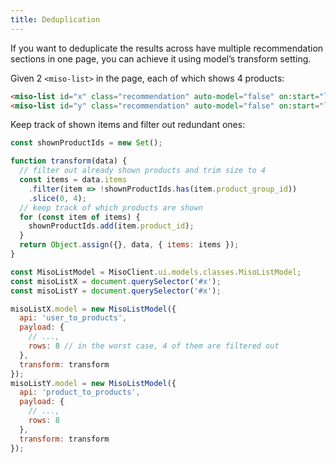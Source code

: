 ```yaml
---
title: Deduplication
---
```


If you want to deduplicate the results across have multiple recommendation sections in one page, you can achieve it using model’s transform setting.

Given 2 `<miso-list>` in the page, each of which shows 4 products:
```html
<miso-list id="x" class="recommendation" auto-model="false" on:start="load">...</miso-list>
<miso-list id="y" class="recommendation" auto-model="false" on:start="load">...</miso-list>
```

Keep track of shown items and filter out redundant ones:

```js
const shownProductIds = new Set();

function transform(data) {
  // filter out already shown products and trim size to 4
  const items = data.items
    .filter(item => !shownProductIds.has(item.product_group_id))
    .slice(0, 4);
  // keep track of which products are shown
  for (const item of items) {
    shownProductIds.add(item.product_id);
  }
  return Object.assign({}, data, { items: items });
}

const MisoListModel = MisoClient.ui.models.classes.MisoListModel;
const misoListX = document.querySelector('#x');
const misoListY = document.querySelector('#x');

misoListX.model = new MisoListModel({
  api: 'user_to_products',
  payload: {
    // ...,
    rows: 8 // in the worst case, 4 of them are filtered out
  },
  transform: transform
});
misoListY.model = new MisoListModel({
  api: 'product_to_products',
  payload: {
    // ...,
    rows: 8
  },
  transform: transform
});
```
